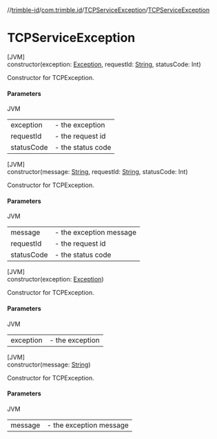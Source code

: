 //[trimble-id](../../../index.md)/[com.trimble.id](../index.md)/[TCPServiceException](index.md)/[TCPServiceException](-t-c-p-service-exception.md)

# TCPServiceException

[JVM]\
constructor(exception: [Exception](https://docs.oracle.com/javase/8/docs/api/java/lang/Exception.html), requestId: [String](https://docs.oracle.com/javase/8/docs/api/java/lang/String.html), statusCode: Int)

Constructor for TCPException.

#### Parameters

JVM

| | |
|---|---|
| exception | - the exception |
| requestId | - the request id |
| statusCode | - the status code |

[JVM]\
constructor(message: [String](https://docs.oracle.com/javase/8/docs/api/java/lang/String.html), requestId: [String](https://docs.oracle.com/javase/8/docs/api/java/lang/String.html), statusCode: Int)

Constructor for TCPException.

#### Parameters

JVM

| | |
|---|---|
| message | - the exception message |
| requestId | - the request id |
| statusCode | - the status code |

[JVM]\
constructor(exception: [Exception](https://docs.oracle.com/javase/8/docs/api/java/lang/Exception.html))

Constructor for TCPException.

#### Parameters

JVM

| | |
|---|---|
| exception | - the exception |

[JVM]\
constructor(message: [String](https://docs.oracle.com/javase/8/docs/api/java/lang/String.html))

Constructor for TCPException.

#### Parameters

JVM

| | |
|---|---|
| message | - the exception message |
